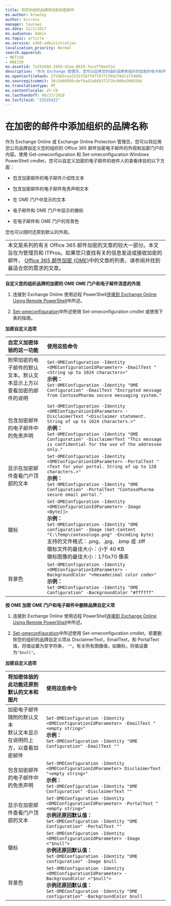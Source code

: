 ```yaml
---
title: 将您的组织品牌添加到加密邮件
ms.author: krowley
author: kccross
manager: laurawi
ms.date: 11/2/2017
ms.audience: Admin
ms.topic: article
ms.service: o365-administration
localization_priority: Normal
search.appverid:
- MET150
- MOE150
ms.assetid: 7a29260d-2959-42aa-8916-feceff6ee51d
description: '作为 Exchange 管理员，您可以应用您的组织品牌贵组织的加密的电子邮件和加密门户的内容。 '
ms.openlocfilehash: 2f34b5cea3155f587fd7787f1f69270d1373400b
ms.sourcegitcommit: 36c5466056cdef6ad2a8d9372f2bc009a30892bb
ms.translationtype: MT
ms.contentlocale: zh-CN
ms.lasthandoff: 08/27/2018
ms.locfileid: "22525422"
---
```

# <a name="add-your-organizations-brand-to-your-encrypted-messages"></a>在加密的邮件中添加组织的品牌名称

作为 Exchange Online 或 Exchange Online Protection 管理员，您可以将应用您公司品牌自定义您的组织的 Office 365 邮件加密电子邮件的外观和加密门户的内容。使用 Get-omeconfiguration 和 Set-omeconfiguration Windows PowerShell cmdlet，您可以自定义加密的电子邮件的收件人的查看体验的以下方面：
  
- 包含加密邮件的电子邮件介绍性文本
    
- 包含加密邮件的电子邮件免责声明文本
    
- 在 OME 门户中显示的文本
    
- 电子邮件和 OME 门户中显示的徽标
    
- 在电子邮件和 OME 门户的背景色
    
您也可以随时还原到默认的外观。
  
||
|:-----|
|本文是系列的有关 Office 365 邮件加密的文章的较大一部分。本文旨在为管理员和 ITPros。如果您只查找有关的信息发送或接收加密的邮件， [Office 365 邮件加密 (OME)](ome.md)中的文章的列表，请参阅并找到最适合您的需求的文章。 |
||
   
**自定义您的组织品牌的加密的 OME OME 门户和电子邮件消息的外观**
  
1. 连接到 Exchange Online 使用远程 PowerShell[连接到 Exchange Online Using Remote PowerShell](http://technet.microsoft.com/en-us/library/jj984289%28v=exchg.150%29.aspx)中所述。
    
2. [Set-omeconfiguration](http://technet.microsoft.com/en-us/3ef0aec0-ce28-411d-abe8-7236f082af1b)中所述使用 Set-omeconfiguration cmdlet 或使用下表的指南。 
    
**加密自定义选项**

|**自定义加密体验的这一功能**|**使用这些命令**|
|:-----|:-----|
|附带加密的电子邮件的默认文本。默认文本显示上方以查看加密的邮件的说明  <br/> | `Set-OMEConfiguration -Identity <OMEConfigurationIdParameter> -EmailText "<String up to 1024 characters>"` <br/> **示例：** <br/>  `Set-OMEConfiguration -Identity "OME Configuration" -EmailText "Encrypted message from ContosoPharma secure messaging system."`|
|包含加密邮件的电子邮件中的免责声明  <br/> | `Set-OMEConfiguration -Identity <OMEConfigurationIdParameter> -DisclaimerText "<Disclaimer statement. String of up to 1024 characters.>"` <br/> **示例：** <br/>  `Set-OMEConfiguration -Identity "OME Configuration" -DisclaimerText "This message is confidential for the use of the addressee only."` <br/> |
|显示在加密邮件查看门户顶部的文本<br/> | `Set-OMEConfiguration -Identity <OMEConfigurationIdParameter> -PortalText "<Text for your portal. String of up to 128 characters.>"` <br/> **示例：** <br/>  `Set-OMEConfiguration -Identity "OME Configuration" -PortalText "ContosoPharma secure email portal."` <br/> |
|徽标  <br/> | `Set-OMEConfiguration -Identity <OMEConfigurationIdParameter> -Image <Byte[]>` <br/> **示例：** <br/>  `Set-OMEConfiguration -Identity "OME configuration" -Image (Get-Content "C:\Temp\contosologo.png" -Encoding byte)` <br/> 支持的文件格式：.png、.jpg、.bmp 或 .tiff  <br/> 徽标文件的最佳大小：小于 40 KB  <br/> 徽标图像的最佳大小：170x70 像素  <br/> |
|背景色  <br/> | `Set-OMEConfiguration -Identity <OMEConfigurationIdParameter> -BackgroundColor "<Hexadecimal color code>"` <br/> **示例：** <br/>  `Set-OMEConfiguration -Identity "OME Configuration" -BackgroundColor "#ffffff"` <br/> |
   
**按 OME 加密 OME 门户和电子邮件中删除品牌自定义项**
  
1. 连接到 Exchange Online 使用远程 PowerShell[连接到 Exchange Online Using Remote PowerShell](http://technet.microsoft.com/library/jj984289%28v=exchg.150%29.aspx)中所述。
    
2. [Set-omeconfiguration](http://technet.microsoft.com/3ef0aec0-ce28-411d-abe8-7236f082af1b)中所述使用 Set-omeconfiguration cmdlet。若要删除您的组织的品牌自定义项从 DisclaimerText，EmailText，和 PortalText 值，将值设置为空字符串， `""`。有关所有图像值，如徽标，将值设置为`"$null"`。
    
**加密自定义选项**

**将加密体验的此功能还原到默认的文本和图片**|**使用这些命令**|
|:-----|:-----|
|加密电子邮件随附的默认文本  <br/> 默认文本显示在说明的上方，以查看加密邮件  <br/> | `Set-OMEConfiguration -Identity <OMEConfigurationIdParameter> -EmailText "<empty string>"` <br/> **示例：** <br/>  `Set-OMEConfiguration -Identity "OME Configuration" -EmailText ""` <br/> |
|包含加密邮件的电子邮件中的免责声明  <br/> | `Set-OMEConfiguration -Identity <OMEConfigurationIdParameter> DisclaimerText "<empty string>"` <br/> **示例：** <br/>  `Set-OMEConfiguration -Identity "OME Configuration" -DisclaimerText ""` <br/> |
|显示在加密邮件查看门户顶部的文本  <br/> | `Set-OMEConfiguration -Identity <OMEConfigurationIdParameter> -PortalText "<empty string>"` <br/> **示例还原回默认值：** <br/>  `Set-OMEConfiguration -Identity "OME Configuration" -PortalText ""` <br/> |
|徽标  <br/> | `Set-OMEConfiguration -Identity <OMEConfigurationIdParameter> -Image <"$null">` <br/> **示例还原回默认值：** <br/>  `Set-OMEConfiguration -Identity "OME configuration" -Image $null` <br/> |
|背景色  <br/> | `Set-OMEConfiguration -Identity <OMEConfigurationIdParameter> -BackgroundColor <"$null">` <br/> **示例还原回默认值：** <br/>  `Set-OMEConfiguration -Identity "OME configuration" -BackgroundColor $null` <br/> |
   

